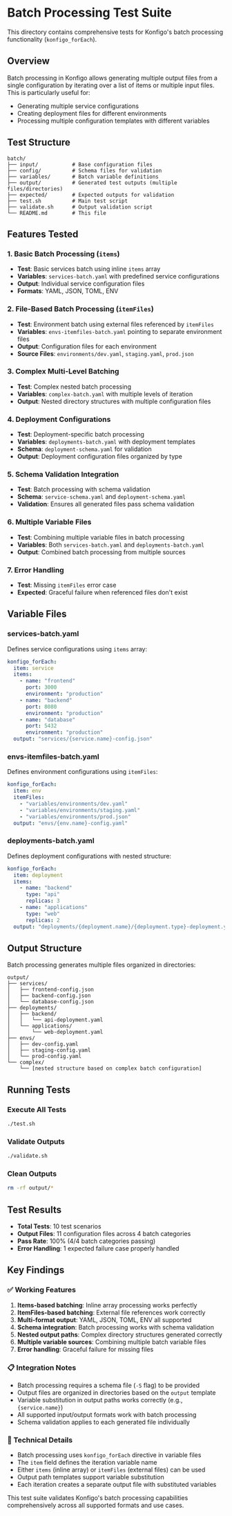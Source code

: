 # Batch Processing Test Suite

This directory contains comprehensive tests for Konfigo's batch processing functionality (`konfigo_forEach`).

## Overview

Batch processing in Konfigo allows generating multiple output files from a single configuration by iterating over a list of items or multiple input files. This is particularly useful for:

- Generating multiple service configurations
- Creating deployment files for different environments  
- Processing multiple configuration templates with different variables

## Test Structure

```
batch/
├── input/           # Base configuration files
├── config/          # Schema files for validation
├── variables/       # Batch variable definitions
├── output/          # Generated test outputs (multiple files/directories)
├── expected/        # Expected outputs for validation
├── test.sh          # Main test script
├── validate.sh      # Output validation script
└── README.md        # This file
```

## Features Tested

### 1. Basic Batch Processing (`items`)
- **Test**: Basic services batch using inline `items` array
- **Variables**: `services-batch.yaml` with predefined service configurations
- **Output**: Individual service configuration files
- **Formats**: YAML, JSON, TOML, ENV

### 2. File-Based Batch Processing (`itemFiles`)
- **Test**: Environment batch using external files referenced by `itemFiles`
- **Variables**: `envs-itemfiles-batch.yaml` pointing to separate environment files
- **Output**: Configuration files for each environment
- **Source Files**: `environments/dev.yaml`, `staging.yaml`, `prod.json`

### 3. Complex Multi-Level Batching
- **Test**: Complex nested batch processing
- **Variables**: `complex-batch.yaml` with multiple levels of iteration
- **Output**: Nested directory structures with multiple configuration files

### 4. Deployment Configurations
- **Test**: Deployment-specific batch processing
- **Variables**: `deployments-batch.yaml` with deployment templates
- **Schema**: `deployment-schema.yaml` for validation
- **Output**: Deployment configuration files organized by type

### 5. Schema Validation Integration
- **Test**: Batch processing with schema validation
- **Schema**: `service-schema.yaml` and `deployment-schema.yaml`
- **Validation**: Ensures all generated files pass schema validation

### 6. Multiple Variable Files
- **Test**: Combining multiple variable files in batch processing
- **Variables**: Both `services-batch.yaml` and `deployments-batch.yaml`
- **Output**: Combined batch processing from multiple sources

### 7. Error Handling
- **Test**: Missing `itemFiles` error case
- **Expected**: Graceful failure when referenced files don't exist

## Variable Files

### services-batch.yaml
Defines service configurations using `items` array:
```yaml
konfigo_forEach:
  item: service
  items:
    - name: "frontend"
      port: 3000
      environment: "production"
    - name: "backend" 
      port: 8080
      environment: "production"
    - name: "database"
      port: 5432
      environment: "production"
  output: "services/{service.name}-config.json"
```

### envs-itemfiles-batch.yaml  
Defines environment configurations using `itemFiles`:
```yaml
konfigo_forEach:
  item: env
  itemFiles:
    - "variables/environments/dev.yaml"
    - "variables/environments/staging.yaml"
    - "variables/environments/prod.json"
  output: "envs/{env.name}-config.yaml"
```

### deployments-batch.yaml
Defines deployment configurations with nested structure:
```yaml
konfigo_forEach:
  item: deployment
  items:
    - name: "backend"
      type: "api"
      replicas: 3
    - name: "applications"
      type: "web"
      replicas: 2
  output: "deployments/{deployment.name}/{deployment.type}-deployment.yaml"
```

## Output Structure

Batch processing generates multiple files organized in directories:

```
output/
├── services/
│   ├── frontend-config.json
│   ├── backend-config.json
│   └── database-config.json
├── deployments/
│   ├── backend/
│   │   └── api-deployment.yaml
│   └── applications/
│       └── web-deployment.yaml
├── envs/
│   ├── dev-config.yaml
│   ├── staging-config.yaml
│   └── prod-config.yaml
└── complex/
    └── [nested structure based on complex batch configuration]
```

## Running Tests

### Execute All Tests
```bash
./test.sh
```

### Validate Outputs
```bash
./validate.sh
```

### Clean Outputs
```bash
rm -rf output/*
```

## Test Results

- **Total Tests**: 10 test scenarios
- **Output Files**: 11 configuration files across 4 batch categories
- **Pass Rate**: 100% (4/4 batch categories passing)
- **Error Handling**: 1 expected failure case properly handled

## Key Findings

### ✅ Working Features
1. **Items-based batching**: Inline array processing works perfectly
2. **ItemFiles-based batching**: External file references work correctly
3. **Multi-format output**: YAML, JSON, TOML, ENV all supported
4. **Schema integration**: Batch processing works with schema validation
5. **Nested output paths**: Complex directory structures generated correctly
6. **Multiple variable sources**: Combining multiple batch variable files
7. **Error handling**: Graceful failure for missing files

### 📋 Integration Notes
- Batch processing requires a schema file (`-S` flag) to be provided
- Output files are organized in directories based on the `output` template
- Variable substitution in output paths works correctly (e.g., `{service.name}`)
- All supported input/output formats work with batch processing
- Schema validation applies to each generated file individually

### 🔧 Technical Details
- Batch processing uses `konfigo_forEach` directive in variable files
- The `item` field defines the iteration variable name
- Either `items` (inline array) or `itemFiles` (external files) can be used
- Output path templates support variable substitution
- Each iteration creates a separate output file with substituted variables

This test suite validates Konfigo's batch processing capabilities comprehensively across all supported formats and use cases.
